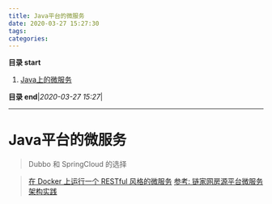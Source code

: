 ```yaml
---
title: Java平台的微服务
date: 2020-03-27 15:27:30
tags: 
categories: 
---
```


**目录 start**
 
1. [Java上的微服务](#java上的微服务)

**目录 end**|_2020-03-27 15:27_|
****************************************
# Java平台的微服务
> Dubbo 和 SpringCloud 的选择

> [在 Docker 上运行一个 RESTful 风格的微服务](https://segmentfault.com/a/1190000002930500)
> [参考: 链家网房源平台微服务架构实践 ](https://mp.weixin.qq.com/s?__biz=MjM5MDE0Mjc4MA==&mid=2650999401&idx=1&sn=5fde04f1b08309fb8efa0a87696e6838&chksm=bdbef23a8ac97b2ca4f7bd757b9032aae28022e8bd75784515297fe66f63fc14d2d61a4ecd68&mpshare=1&scene=1&srcid=11276sR0AJk0tgwlJRleKuaY#rd)

